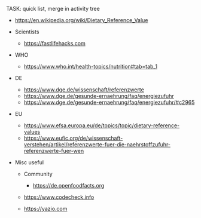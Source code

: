 
TASK: quick list, merge in activity tree

- https://en.wikipedia.org/wiki/Dietary_Reference_Value

- Scientists
  
  - https://fastlifehacks.com

- WHO

  - https://www.who.int/health-topics/nutrition#tab=tab_1

- DE

  - https://www.dge.de/wissenschaft/referenzwerte
  - https://www.dge.de/gesunde-ernaehrung/faq/energiezufuhr
  - https://www.dge.de/gesunde-ernaehrung/faq/energiezufuhr/#c2965

- EU

  - https://www.efsa.europa.eu/de/topics/topic/dietary-reference-values
  - https://www.eufic.org/de/wissenschaft-verstehen/artikel/referenzwerte-fuer-die-naehrstoffzufuhr-referenzwerte-fuer-wen

- Misc useful

  - Community

    - https://de.openfoodfacts.org

  - https://www.codecheck.info
  - https://yazio.com
